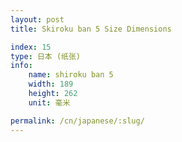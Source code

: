 ```yaml
---
layout: post
title: Skiroku ban 5 Size Dimensions

index: 15
type: 日本 (纸张)
info:
    name: shiroku ban 5
    width: 189
    height: 262
    unit: 毫米

permalink: /cn/japanese/:slug/
---
```




